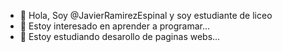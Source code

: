- 👋 Hola, Soy @JavierRamirezEspinal y soy estudiante de liceo
- 👀 Estoy interesado en aprender a programar...
- 🌱 Estoy estudiando desarollo de paginas webs...

<!---
JavierRamirezEspinal/JavierRamirezEspinal is a ✨ special ✨ repository because its `README.md` (this file) appears on your GitHub profile.
You can click the Preview link to take a look at your changes.
--->
